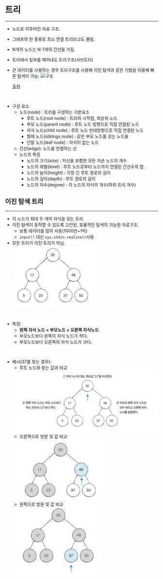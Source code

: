 # 트리
---
* 노드로 이루어진 자료 구조.  
* 그래프의 한 종류로 최소 연결 트리라고도 불림.
* N개의 노드는 N-1개의 간선을 가짐.
* 트리에서 일부를 떼어내도 트리구조(서브트리)
* 큰 데이터를 사용하는 경우 트리구조를 사용해 이진 탐색과 같은 기법을 이용해 빠른 탐색이 가능.
    ![구조](https://i.namu.wiki/i/1dQbbpzctKPzgMo8m7Xso_82noSaMgWqK2sKeRzMEGdrHnNIUrW2M2a-lsUtw0fjIdrel0Ma1a3rMhmDIypM47SkprypOhlye49TkIqHyYM5PtbBS28gYNy5J2t3dyXtM24pLMiEHa6Oil3avzXFaAaW3mKorFlxZ2hZhupGK5M.webp)  

    [출처](https://namu.wiki/w/%ED%8A%B8%EB%A6%AC(%EA%B7%B8%EB%9E%98%ED%94%84))

</br>

* 구성 요소
    * 노드(node) : 트리를 구성하는 기본요소
        * 루트 노드(root node) : 트리의 시작점, 최상위 노드
        * 부모 노드(parent node) : 루트 노드 방향으로 직접 연결된 노드
        * 자식 노드(child node) : 루트 노드 반대방향으로 직접 연결된 노드
        * 형제 노드(siblings node) : 같은 부모 노드를 갖는 노드들
        * 단말 노드(leaf node) : 자식이 없는 노드
    * 간선(edge): 노드를 연결하는 선
    * 노드의 특징
        * 노드의 크기(size) : 자신을 포함한 모든 자손 노드의 개수
        * 노드의 레벨(level) : 루트 노드로부터 노드까지 연결된 간선수의 합.
        * 노드의 높이(height) : 가장 긴 루트 경로의 길이
        * 노드의 깊이(depth) : 루트 경로의 길이
        * 노드의 차수(degree) : 각 노드의 자식의 개수(하위 트리 개수)



## 이진 탐색 트리
---
* 각 노드가 최대 두 개의 자식을 갖는 트리
* 이진 탐색이 동작할 수 있도록 고안된, 효율적인 탐색이 가능한 자료구조.
    * 보통 데이터를 많이 사용(1000만~1억)
    * `input()` 대신 `sys.stdin.realine()`사용
* 모든 트리가 이진 트리가 아님.  
![Alt text](../image/binarytree.png)

</br>

* 특징:
    * **왼쪽 자식 노드 < 부모노드 < 오른쪽 자식노드**
    * 부모노드보다 왼쪽의 자식 노드가 작다.
    * 부모노드보다 오른쪽의 자식 노드가 크다.

</br>

* 예시(37를 찾는 경우):
    * 루트 노드와 찾는 값과 비교  
    ![Alt text](../image/binarytree_search1.png)
    * 오른쪽으로 방문 및 값 비교  
    ![Alt text](../image/binarytree_search2.png)
    * 왼쪽으로 방문 및 값 비교  
    ![Alt text](../image/binarytree_search3.png)